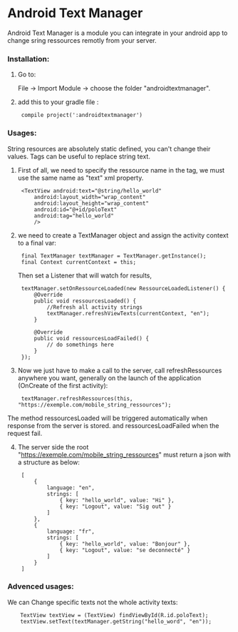 # Android Text Manager 

Android Text Manager is a module you can integrate in your android app to change sring ressources remotly from your server.

### Installation:

1) Go to:
  
    File -> Import Module -> choose the folder "androidtextmanager".

2) add this to your gradle file :

	    compile project(':androidtextmanager')

### Usages:

String resources are absolutely static defined, you can't change their values. Tags can be useful to replace string text. 

1) First of all, we need to specify the ressource name in the tag, we must use the same name as "text" xml property.

        <TextView android:text="@string/hello_world" 
        	android:layout_width="wrap_content"
            android:layout_height="wrap_content"
            android:id="@+id/poloText"
            android:tag="hello_world"
            />

2) we need to create a TextManager object and assign the activity context to a final var:

    	final TextManager textManager = TextManager.getInstance(); 
    	final Context currentContext = this;

    Then set a Listener that will watch for results, 
    
    	textManager.setOnRessourceLoaded(new RessourceLoadedListener() {
    		@Override
    		public void ressourcesLoaded() {
    			//Refresh all activity strings
    		    textManager.refreshViewTexts(currentContext, "en");
    		}
    
    		@Override
    		public void ressourcesLoadFailed() {
    			// do somethings here  
    		}
    	});

3) Now we just have to make a call to the server, call refreshRessources anywhere you want, generally on the launch of the application (OnCreate of the first activity):  
 	
	    textManager.refreshRessources(this, "https://exemple.com/mobile_string_ressources");

The method ressourcesLoaded will be triggered automatically when response from the server is stored. and ressourcesLoadFailed when the request fail.

4) The server side the root "https://exemple.com/mobile_string_ressources" must return a json with a structure as below:

    	[
    		{ 
    			language: "en",
    			strings: [
    				{ key: "hello_world", value: "Hi" },
    				{ key: "Logout", value: "Sig out" }
    			]
    		},
    		{ 
    			language: "fr",
    			strings: [
    				{ key: "hello_world", value: "Bonjour" },
    				{ key: "Logout", value: "se deconnecté" }
    			]
    		}
    	]

### Advenced usages:

We can Change specific texts not the whole activity texts:
    
        TextView textView = (TextView) findViewById(R.id.poloText);
        textView.setText(textManager.getString("hello_word", "en"));
